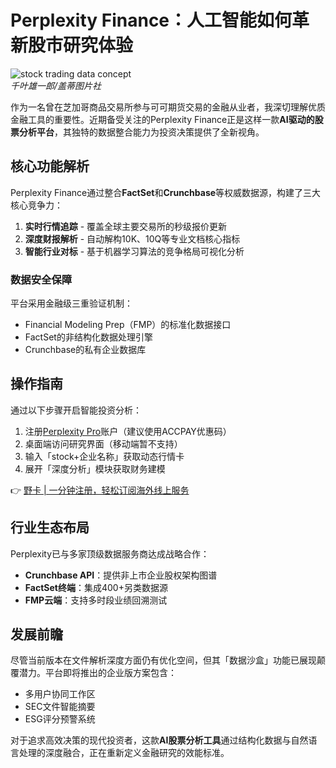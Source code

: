 # Perplexity Finance：人工智能如何革新股市研究体验

![stock trading data concept](https://bbtdd.com/wp-content/uploads/img/4780750905589.webp)  
_千叶雄一郎/盖蒂图片社_

作为一名曾在芝加哥商品交易所参与可可期货交易的金融从业者，我深切理解优质金融工具的重要性。近期备受关注的Perplexity Finance正是这样一款**AI驱动的股票分析平台**，其独特的数据整合能力为投资决策提供了全新视角。

## 核心功能解析
Perplexity Finance通过整合**FactSet**和**Crunchba​​se**等权威数据源，构建了三大核心竞争力：
1. **实时行情追踪** - 覆盖全球主要交易所的秒级报价更新
2. **深度财报解析** - 自动解构10K、10Q等专业文档核心指标
3. **智能行业对标** - 基于机器学习算法的竞争格局可视化分析

### 数据安全保障
平台采用金融级三重验证机制：
- Financial Modeling Prep（FMP）的标准化数据接口
- FactSet的非结构化数据处理引擎
- Crunchbase的私有企业数据库

## 操作指南
通过以下步骤开启智能投资分析：
1. 注册[Perplexity Pro](https://bbtdd.com/yeka)账户（建议使用ACCPAY优惠码）
2. 桌面端访问研究界面（移动端暂不支持）
3. 输入「stock+企业名称」获取动态行情卡
4. 展开「深度分析」模块获取财务建模

👉 [野卡 | 一分钟注册，轻松订阅海外线上服务](https://bbtdd.com/yeka)

## 行业生态布局
Perplexity已与多家顶级数据服务商达成战略合作：
- **Crunchbase API**：提供非上市企业股权架构图谱
- **FactSet终端**：集成400+另类数据源
- **FMP云端**：支持多时段业绩回溯测试

## 发展前瞻
尽管当前版本在文件解析深度方面仍有优化空间，但其「数据沙盒」功能已展现颠覆潜力。平台即将推出的企业版方案包含：
- 多用户协同工作区
- SEC文件智能摘要
- ESG评分预警系统

对于追求高效决策的现代投资者，这款**AI股票分析工具**通过结构化数据与自然语言处理的深度融合，正在重新定义金融研究的效能标准。